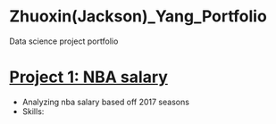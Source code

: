 # Zhuoxin(Jackson)_Yang_Portfolio
Data science project portfolio 

# [Project 1: NBA salary](https://github.com/YZXBiz/Yang_Portfolio/tree/main/R/NBA_Salary)
* Analyzing nba salary based off 2017 seasons
* Skills:

